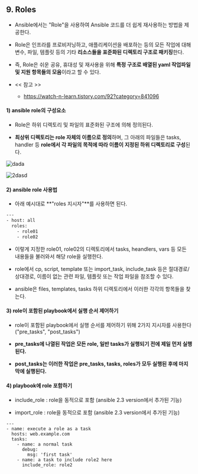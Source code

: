 ## 9. Roles 

- Ansible에서는 "Role"을 사용하여 Ansible 코드를 더 쉽게 재사용하는 방법을 제공한다.

- Role은 인프라를 프로비저닝하고, 애플리케이션을 배포하는 등의 모든 작업에 대해 변수, 파일, 템플릿 등의 기타 **리소스들을 표준화된 디렉토리 구조로 패키징**한다.

- 즉, Role은 쉬운 공유, 휴대성 및 재사용을 위해 **특정 구조로 배열된 yaml 작업파일 및 지원 항목들의 모음**이라고 할 수 있다.

- << 참고 >>

    - https://watch-n-learn.tistory.com/92?category=841096


#### 1) ansible role의 구성요소

- Role은 하위 디렉토리 및 파일의 표준화된 구조에 의해 정의된다.

- **최상위 디렉토리는 role 자체의 이름으로 정의**하며, 그 아래의 파일들은 tasks, handler 등 **role에서 각 파일의 목적에 따라 이름이 지정된 하위 디렉토리로 구성**된다.

![dada](https://user-images.githubusercontent.com/42735894/152728225-0add9b6f-7727-43a0-befe-60c3b721af37.PNG)

![2dasd](https://user-images.githubusercontent.com/42735894/152733677-b99fcd64-7136-41c0-8545-412434334322.PNG)

#### 2) ansible role 사용법

- 아래 예시대로 **"roles 지시자"**를 사용하면 된다.

```bash
---
- host: all
  roles:
    - role01
    - role02
```

- 이렇게 지정한 role01, role02의 디렉토리에서 tasks, heandlers, vars 등 모든 내용들을 불러와서 해당 role을 실행한다.

- role에서 cp, script, template 또는 import_task, include_task 등은 절대경로/상대경로, 이름이 없는 관련 파일, 템플릿 또는 작업 파일을 참조할 수 있다.

- ansible은 files, templates, tasks 하위 디렉토리에서 이러한 각각의 항목들을 찾는다.

#### 3) role이 포함된 playbook에서 실행 순서 제어하기

- role이 포함된 playbook에서 실행 순서를 제어하기 위해 2가지 지시자를 사용한다 ("pre_tasks", "post_tasks")

- **pre_tasks에 나열된 작업은 모든 role, 일반 tasks가 실행되기 전에 제일 먼저 실행된다.**

- **post_tasks는 이러한 작업은 pre_tasks, tasks, roles가 모두 실행된 후에 마지막에 실행된다.**

#### 4) playbook에 role 포함하기

- include_role   : role을 동적으로 포함 (ansible 2.3 version에서 추가된 기능)

- import_role    : role을 동적으로 포함 (ansible 2.3 version에서 추가된 기능)

```
---
- name: execute a role as a task
  hosts: web.example.com
  tasks:
    - name: a normal task
      debug:
        msg: 'first task'
    - name: a task to include role2 here
      include_role: role2
```